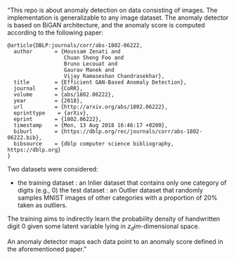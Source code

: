 "This repo is about anomaly detection on data consisting of images. The implementation is generalizable to any image dataset. The anomaly detector is based on BiGAN architecture, and the anomaly score is computed according to the following paper:
```
@article{DBLP:journals/corr/abs-1802-06222,
  author       = {Houssam Zenati and
                  Chuan Sheng Foo and
                  Bruno Lecouat and
                  Gaurav Manek and
                  Vijay Ramaseshan Chandrasekhar},
  title        = {Efficient GAN-Based Anomaly Detection},
  journal      = {CoRR},
  volume       = {abs/1802.06222},
  year         = {2018},
  url          = {http://arxiv.org/abs/1802.06222},
  eprinttype    = {arXiv},
  eprint       = {1802.06222},
  timestamp    = {Mon, 13 Aug 2018 16:46:17 +0200},
  biburl       = {https://dblp.org/rec/journals/corr/abs-1802-06222.bib},
  bibsource    = {dblp computer science bibliography, https://dblp.org}
}
```

Two datasets were considered:

- the training dataset : an Inlier dataset that contains only one category of digits (e.g., 0)
the test dataset : an Outlier dataset that randomly samples MNIST images of other categories with a proportion of 20% taken as outliers.

The training aims to indirectly learn the probability density of handwritten digit 0 given some latent variable lying in $z_dim$-dimensional space.

An anomaly detector maps each data point to an anomaly score defined in the aforementioned paper."


